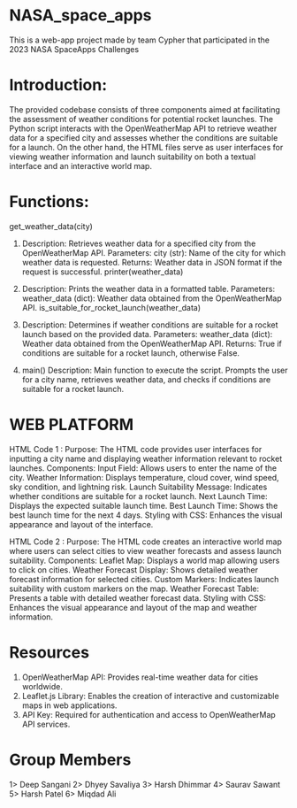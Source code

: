 # NASA_space_apps
This is a web-app project made by team Cypher that participated in the 2023 NASA SpaceApps Challenges

# Introduction:
The provided codebase consists of three components aimed at facilitating the assessment of weather conditions for potential rocket launches. The Python script interacts with the OpenWeatherMap API to retrieve weather data for a specified city and assesses whether the conditions are suitable for a launch. On the other hand, the HTML files serve as user interfaces for viewing weather information and launch suitability on both a textual interface and an interactive world map.

# Functions:

get_weather_data(city)

1. Description: Retrieves weather data for a specified city from the OpenWeatherMap API.
Parameters:
city (str): Name of the city for which weather data is requested.
Returns:
Weather data in JSON format if the request is successful.
printer(weather_data)

2. Description: Prints the weather data in a formatted table.
Parameters:
weather_data (dict): Weather data obtained from the OpenWeatherMap API.
is_suitable_for_rocket_launch(weather_data)

3. Description: Determines if weather conditions are suitable for a rocket launch based on the provided data.
Parameters:
weather_data (dict): Weather data obtained from the OpenWeatherMap API.
Returns:
True if conditions are suitable for a rocket launch, otherwise False.

4. main()
Description: Main function to execute the script. Prompts the user for a city name, retrieves weather data, and checks if conditions are suitable for a rocket launch.

# WEB PLATFORM
HTML Code 1 :
Purpose: The HTML code provides user interfaces for inputting a city name and displaying weather information relevant to rocket launches.
Components:
Input Field: Allows users to enter the name of the city.
Weather Information: Displays temperature, cloud cover, wind speed, sky condition, and lightning risk.
Launch Suitability Message: Indicates whether conditions are suitable for a rocket launch.
Next Launch Time: Displays the expected suitable launch time.
Best Launch Time: Shows the best launch time for the next 4 days.
Styling with CSS: Enhances the visual appearance and layout of the interface.

HTML Code 2 :
Purpose: The HTML code creates an interactive world map where users can select cities to view weather forecasts and assess launch suitability.
Components:
Leaflet Map: Displays a world map allowing users to click on cities.
Weather Forecast Display: Shows detailed weather forecast information for selected cities.
Custom Markers: Indicates launch suitability with custom markers on the map.
Weather Forecast Table: Presents a table with detailed weather forecast data.
Styling with CSS: Enhances the visual appearance and layout of the map and weather information.

# Resources
1. OpenWeatherMap API: Provides real-time weather data for cities worldwide.
2. Leaflet.js Library: Enables the creation of interactive and customizable maps in web applications.
3. API Key: Required for authentication and access to OpenWeatherMap API services.

# Group Members
1> Deep Sangani
2> Dhyey Savaliya
3> Harsh Dhimmar
4> Saurav Sawant
5> Harsh Patel
6> Miqdad Ali











